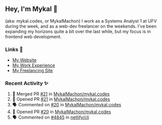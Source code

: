 ## Hey, I'm Mykal 👋 
(aka: mykal.codes, or MykalMachon) I work as a Systems Analyst 1 at UFV during the week, and as a web-dev freelancer on the weekends. I've been expanding my horizons quite a bit over the last while, but my focus is in frontend web development.  

### Links 🚀

- [My Website](https://mykal.codes)
- [My Work Experience](https://timeline.mykal.codes)
- [My Freelancing Site](https://tinybox.dev)

### Recent Activity ✨

<!--START_SECTION:activity-->
1. 🎉 Merged PR [#21](https://github.com/MykalMachon/mykal.codes/pull/21) in [MykalMachon/mykal.codes](https://github.com/MykalMachon/mykal.codes)
2. 💪 Opened PR [#21](https://github.com/MykalMachon/mykal.codes/pull/21) in [MykalMachon/mykal.codes](https://github.com/MykalMachon/mykal.codes)
3. 🗣 Commented on [#20](https://github.com/MykalMachon/mykal.codes/issues/20) in [MykalMachon/mykal.codes](https://github.com/MykalMachon/mykal.codes)
4. 💪 Opened PR [#20](https://github.com/MykalMachon/mykal.codes/pull/20) in [MykalMachon/mykal.codes](https://github.com/MykalMachon/mykal.codes)
5. 🗣 Commented on [#4845](https://github.com/netlify/cli/issues/4845) in [netlify/cli](https://github.com/netlify/cli)
<!--END_SECTION:activity-->
